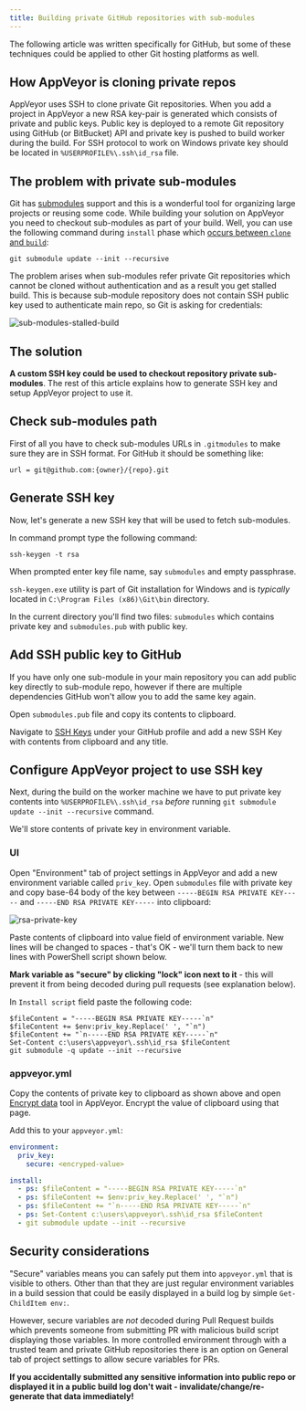 ```yaml
---
title: Building private GitHub repositories with sub-modules
---
```


The following article was written specifically for GitHub, but some of these techniques could be applied
to other Git hosting platforms as well.

## How AppVeyor is cloning private repos

AppVeyor uses SSH to clone private Git repositories. When you add a project in AppVeyor a new RSA key-pair
is generated which consists of private and public keys. Public key is deployed to a remote Git repository
using GitHub (or BitBucket) API and private key is pushed to build worker during the build. For SSH
protocol to work on Windows private key should be located in `%USERPROFILE%\.ssh\id_rsa` file.

## The problem with private sub-modules

Git has [submodules](https://www.git-scm.com/book/en/v2/Git-Tools-Submodules) support and this is a
wonderful tool for organizing large projects or reusing some code. While building your solution on
AppVeyor you need to checkout sub-modules as part of your build. Well, you can use the following command
during `install` phase which [occurs between `clone` and `build`](/docs/build-configuration#build-pipeline):

```text
git submodule update --init --recursive
```

The problem arises when sub-modules refer private Git repositories which cannot be cloned without
authentication and as a result you get stalled build. This is because sub-module repository does not
contain SSH public key used to authenticate main repo, so Git is asking for credentials:

![sub-modules-stalled-build](/assets/img/docs/how-to/sub-modules-stalled-build.png)


## The solution

**A custom SSH key could be used to checkout repository private sub-modules**. The rest of this article
explains how to generate SSH key and setup AppVeyor project to use it.


## Check sub-modules path

First of all you have to check sub-modules URLs in `.gitmodules` to make sure they are in SSH format.
For GitHub it should be something like:

```text
url = git@github.com:{owner}/{repo}.git
```

## Generate SSH key

Now, let's generate a new SSH key that will be used to fetch sub-modules.

In command prompt type the following command:

```text
ssh-keygen -t rsa
```

When prompted enter key file name, say `submodules` and empty passphrase.

`ssh-keygen.exe` utility is part of Git installation for Windows and is *typically* located in
`C:\Program Files (x86)\Git\bin` directory.

In the current directory you'll find two files: `submodules` which contains private key and
`submodules.pub` with public key.


## Add SSH public key to GitHub

If you have only one sub-module in your main repository you can add public key directly to
sub-module repo, however if there are multiple dependencies GitHub won't allow you to add the same
key again.

Open `submodules.pub` file and copy its contents to clipboard.

Navigate to [SSH Keys](https://github.com/settings/ssh) under your GitHub profile and add a new
SSH Key with contents from clipboard and any title.


## Configure AppVeyor project to use SSH key

Next, during the build on the worker machine we have to put private key contents into
`%USERPROFILE%\.ssh\id_rsa` *before* running `git submodule update --init --recursive` command.

We'll store contents of private key in environment variable.

### UI

Open "Environment" tab of project settings in AppVeyor and add a new environment variable called
`priv_key`. Open `submodules` file with private key and copy base-64 body of the key between `-----BEGIN RSA PRIVATE KEY-----` and `-----END RSA PRIVATE KEY-----` into clipboard:

![rsa-private-key](/assets/img/docs/how-to/rsa-private-key.png)

Paste contents of clipboard into value field of environment variable. New lines will be changed to
spaces - that's OK - we'll turn them back to new lines with PowerShell script shown below.

**Mark variable as "secure" by clicking "lock" icon next to it** - this will prevent it from being
decoded during pull requests (see explanation below).

In `Install script` field paste the following code:

```text
$fileContent = "-----BEGIN RSA PRIVATE KEY-----`n"
$fileContent += $env:priv_key.Replace(' ', "`n")
$fileContent += "`n-----END RSA PRIVATE KEY-----`n"
Set-Content c:\users\appveyor\.ssh\id_rsa $fileContent
git submodule -q update --init --recursive
```

### appveyor.yml

Copy the contents of private key to clipboard as shown above and open
[Encrypt data](https://ci.appveyor.com/tools/encrypt) tool in AppVeyor.
Encrypt the value of clipboard using that page.

Add this to your `appveyor.yml`:

```yaml
environment:
  priv_key:
    secure: <encryped-value>

install:
  - ps: $fileContent = "-----BEGIN RSA PRIVATE KEY-----`n"
  - ps: $fileContent += $env:priv_key.Replace(' ', "`n")
  - ps: $fileContent += "`n-----END RSA PRIVATE KEY-----`n"
  - ps: Set-Content c:\users\appveyor\.ssh\id_rsa $fileContent
  - git submodule update --init --recursive
```


## Security considerations

"Secure" variables means you can safely put them into `appveyor.yml` that is visible to others.
Other than that they are just regular environment variables in a build session that could be easily
displayed in a build log by simple `Get-ChildItem env:`.

However, secure variables are *not* decoded during Pull Request builds which prevents someone from
submitting PR with malicious build script displaying those variables. In more controlled environment
through with a trusted team and private GitHub repositories there is an option on General tab of
project settings to allow secure variables for PRs.

**If you accidentally submitted any sensitive information into public repo or displayed it in a public
build log don't wait - invalidate/change/re-generate that data immediately!**

